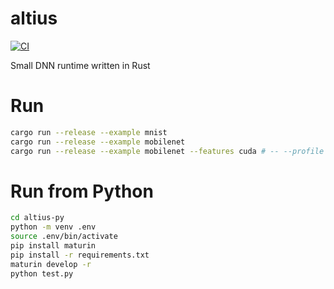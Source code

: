 # altius

[![CI](https://github.com/maekawatoshiki/altius/workflows/CI/badge.svg)](https://github.com/maekawatoshiki/altius/actions/workflows/ci.yml)

Small DNN runtime written in Rust

# Run

```sh
cargo run --release --example mnist
cargo run --release --example mobilenet
cargo run --release --example mobilenet --features cuda # -- --profile
```

# Run from Python

```sh
cd altius-py
python -m venv .env
source .env/bin/activate
pip install maturin
pip install -r requirements.txt
maturin develop -r
python test.py
```
